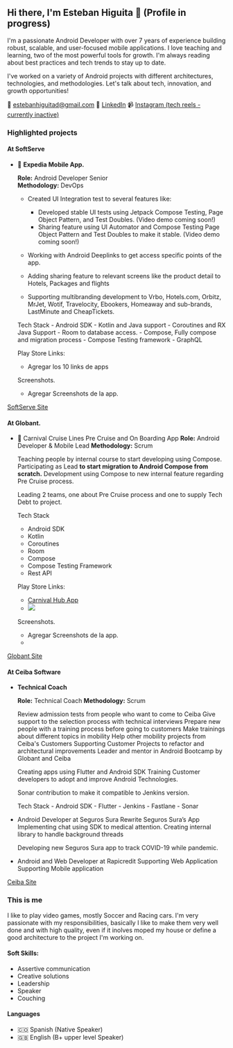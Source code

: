 ## Hi there, I'm Esteban Higuita 👋 (Profile in progress)

I'm a passionate Android Developer with over 7 years of experience building robust, scalable, and user-focused mobile applications. I love teaching and learning, two of the most powerful tools for growth. I'm always reading about best practices and tech trends to stay up to date. 


I've worked on a variety of Android projects with different architectures, technologies, and methodologies. Let's talk about tech, innovation, and growth opportunities!

📧 estebanhiguitad@gmail.com
🔗 [LinkedIn](https://www.linkedin.com/in/estebanhiguitad/)
📹 [Instagram (tech reels - currently inactive)](https://www.instagram.com/soyestebandev/)

### Highlighted projects

#### At SoftServe 

- 📱 **Expedia Mobile App.**

    **Role:** Android Developer Senior  
    **Methodology:** DevOps

    - Created UI Integration test to several features like:
  
      - Developed stable UI tests using Jetpack Compose Testing, Page Object Pattern, and Test Doubles. (Video demo coming soon!)
      - Sharing feature using UI Automator and Compose Testing Page Object Pattern and Test Doubles to make it stable. (Video demo coming soon!)

    - Working with Android Deeplinks to get access specific points of the app.
    - Adding sharing feature to relevant screens like the product detail to Hotels, Packages and flights
    - Supporting multibranding development to Vrbo, Hotels.com, Orbitz, MrJet, Wotif, Travelocity, Ebookers, Homeaway and sub-brands, LastMinute and CheapTickets.

    Tech Stack
      - Android SDK
      - Kotlin and Java support
      - Coroutines and RX Java Support
      - Room to database access.
      - Compose, Fully compose and migration process
      - Compose Testing framework
      - GraphQL

  Play Store Links:
    - Agregar los 10 links de apps
 
  Screenshots.
    - Agregar Screenshots de la app. 

[SoftServe Site](https://www.softserveinc.com/en-us)

#### At Globant. 

- 📱 Carnival Cruise Lines Pre Cruise and On Boarding App
      **Role:** Android Developer & Mobile Lead
      **Methodology:** Scrum
  
  Teaching people by internal course to start developing using Compose. 
  Participating as Lead **to start migration to Android Compose from scratch.**
  Development using Compose to new internal feature regarding Pre Cruise process.

  Leading 2 teams, one about Pre Cruise process and one to supply Tech Debt to project.

  Tech Stack
    - Android SDK
    - Kotlin
    - Coroutines
    - Room
    - Compose
    - Compose Testing Framework
    - Rest API
  
  Play Store Links:
    - [Carnival Hub App](https://play.google.com/store/apps/details?id=com.carnival.android)
    - <img src="https://github.com/user-attachments/assets/776ec549-a453-4d9b-b3f6-1138d9529021">

 
  Screenshots.
    - Agregar Screenshots de la app.
    - 
[Globant Site](https://www.globant.com/)

#### At Ceiba Software

- **Technical Coach**

    **Role:** Technical Coach
    **Methodology:** Scrum

    Review admission tests from people who want to come to Ceiba
    Give support to the selection process with technical interviews
    Prepare new people with a training process before going to customers
    Make trainings about different topics in mobility
    Help other mobility projects from Ceiba's Customers
    Supporting Customer Projects to refactor and architectural improvements
    Leader and mentor in Android Bootcamp by Globant and Ceiba

    Creating apps using Flutter and Android SDK
    Training Customer developers to adopt and improve Android Technologies.

    Sonar contribution to make it compatible to Jenkins version.

    Tech Stack
      - Android SDK
      - Flutter
      - Jenkins
      - Fastlane
      - Sonar
      

- Android Developer at Seguros Sura
    Rewrite Seguros Sura’s App
    Implementing chat using SDK to medical attention.
    Creating internal library to handle background threads
    
    Developing new Seguros Sura app to track COVID-19 while pandemic.
    
- Android and Web Developer at Rapicredit
    Supporting Web Application
    Supporting Mobile application

[Ceiba Site](https://www.ceiba.com.co/en/home/)

### This is me

I like to play video games, mostly Soccer and Racing cars. I'm very passionate with my responsibilities, basically I like to make them very well done and with high quality, even if it inolves moped my house or define a good architecture to the project I'm working on. 

#### Soft Skills:

- Assertive communication
- Creative solutions
- Leadership
- Speaker
- Couching

#### Languages
- 🇨🇴 Spanish (Native Speaker)
- 🇬🇧 English (B+ upper level Speaker)
